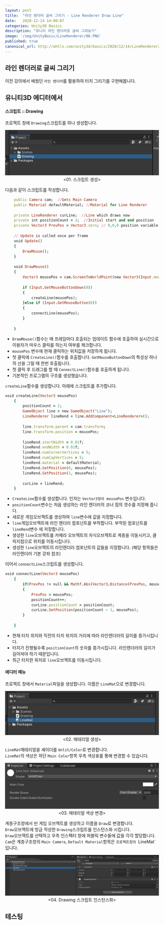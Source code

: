 ```yaml
---
layout: post
title:  "라인 렌더러 글씨 그리기 - Line Renderer Draw Line"
date:   2020-12-14 14:00:07
categories: Unity3D Basics
description: "유니티 라인 렌더러로 글씨 그려보기"
image: '/img/UnityBasic/LineRenderer/08.PNG'
published: true
canonical_url: http://whtls.com/unity3d/basics/2020/12/14/LineRenderer2/
---
```


## 라인 렌더러로 글씨 그리기
이전 강의에서 배웠던 `라인 렌더러`를 활용하여 터치 그리기를 구현해봅니다.   
  
## 유니티3D 에디터에서  
  
#### 스크립트 :: Drawing  
  
프로젝트 창에 `Drawing`스크립트를 하나 생성합니다.  
<p align="center"><img src="/img/UnityBasic/LineRenderer2/01.PNG"><br/>
<01. 스크립트 생성></p>  
  
다음과 같이 스크립트를 작성합니다.
```ruby
    public Camera cam;  //Gets Main Camera
    public Material defaultMaterial; //Material for Line Renderer

    private LineRenderer curLine;  //Line which draws now
    private int positionCount = 2;  //Initial start and end position
    private Vector3 PrevPos = Vector3.zero; // 0,0,0 position variable

    // Update is called once per frame
    void Update()
    {
        DrawMouse();
    }

    void DrawMouse()
    {
        Vector3 mousePos = cam.ScreenToWorldPoint(new Vector3(Input.mousePosition.x, Input.mousePosition.y, 0.3f));

        if (Input.GetMouseButtonDown(0))
        {
            createLine(mousePos);
        }else if (Input.GetMouseButton(0))
        {
            connectLine(mousePos);
        }
        
    }
```

* `DrawMouse()`함수는 매 프레임마다 호출되는 업데이트 함수에 호출하여 실시간으로 이용자가 마우스 클릭를 하는지 여부를 체크합니다.  
* `mousePos` 변수에 현재 클릭하는 위치값을 저장하게 됩니다.  
* 첫 클릭에 `CreateLine()`함수를 호출합니다. `GetMouseButtonDown`의 특성상 하나의 선을 그릴 때 한번 호출됩니다.  
* 첫 클릭 후 드래그를 할 때 `ConnectLine()`함수를 호출하게 됩니다.
* 기본적인 프로그램의 구조를 생성했습니다.  

`createLine`함수를 생성합니다. 아래에 스크립트를 추가합니다.  

```ruby
void createLine(Vector3 mousePos)
    {
        positionCount = 2;  
        GameObject line = new GameObject("Line");
        LineRenderer lineRend = line.AddComponent<LineRenderer>();

        line.transform.parent = cam.transform;
        line.transform.position = mousePos;

        lineRend.startWidth = 0.01f;
        lineRend.endWidth = 0.01f;
        lineRend.numCornerVertices = 5;
        lineRend.numCapVertices = 5;
        lineRend.material = defaultMaterial;
        lineRend.SetPosition(0, mousePos);
        lineRend.SetPosition(1, mousePos);

        curLine = lineRend;
    }
```
  
* `CreateLine`함수를 생성합니다. 인자는 `Vector3형의 mousePos` 변수입니다.  
* `positionCount`변수는 처음 생성하는 라인 렌더러의 코너 점의 갯수를 지정해 줍니다.  
* 새로운 게임오브젝트를 생성하여 `line`변수에 값을 지정합니다.  
* `line`게임오브젝트에 라인 렌더러 컴포넌트를 부착합니다. 부착된 컴포넌트를 `lineRend`변수 에 저장합니다.  
* 생성한 `line`오브젝트를 카메라 오브젝트의 자식오브젝트로 계층을 이동시키고, 클릭지점으로 위치를 이동시킵니다.
* 생성한 `line`오브젝트의 라인렌더러 컴포넌트의 값들을 지정합니다. (해당 항목들은 라인렌더러 기본 강좌 참조)  
  
이어서 `connectLine`스크립트를 생성합니다.  
  
```ruby
void connectLine(Vector3 mousePos)
    {
        if(PrevPos != null && Mathf.Abs(Vector3.Distance(PrevPos, mousePos)) >= 0.001f)
        {
            PrevPos = mousePos;
            positionCount++;
            curLine.positionCount = positionCount;
            curLine.SetPosition(positionCount - 1, mousePos);
        }
        
    }
```
  
* 현재 터치 위치와 직전의 터치 위치의 거리에 따라 라인렌더러의 길이를 증가시킵니다.
* 터치가 진행될수록 `positionCount`의 숫자를 증가시킵니다. 라인렌더러의 길이가 길어져야 하기 때문입니다.  
* 최근 터치한 위치로 `line`오브젝트를 이동시킵니다.   

#### 에디터 메뉴  

프로젝트 창에서 `Material`파일을 생성합니다. 이름은 `LineMat`으로 변경합니다.  
<p align="center"><img src="/img/UnityBasic/LineRenderer2/03.PNG"><br/>
<02. 매테리얼 생성></p>  

`LineMat`매테리얼을 셰이더를 `Unlit/Color`로 변경합니다.  
`LineMat`의 색상은 하단 `Main Color`항목 우측 색상표를 통해 변경할 수 있습니다.  
<p align="center"><img src="/img/UnityBasic/LineRenderer2/04.PNG"><br/>
<03. 매테리얼 색상 변경></p>  
  
계층구조창에서 빈 게임 오브젝트를 생성하고 이름을 `Draw`로 변경합니다.  
`Draw`오브젝트에 방금 작성한 `Drawing`스크립트를 인스턴스화 시킵니다.  
`Draw`오브젝트를 선택하고 우측 인스펙터 창에 퍼블릭 변수들에 값을 각각 할당합니다.  
`Cam`은 계층구조창의 `Main Camera`, `Default Material`항목은 `프로젝트창의 `LineMat`입니다.
<p align="center"><img src="/img/UnityBasic/LineRenderer2/02.PNG"><br/>
<04. Drawing 스크립트 인스턴스화></p>  
  
## 테스팅  

